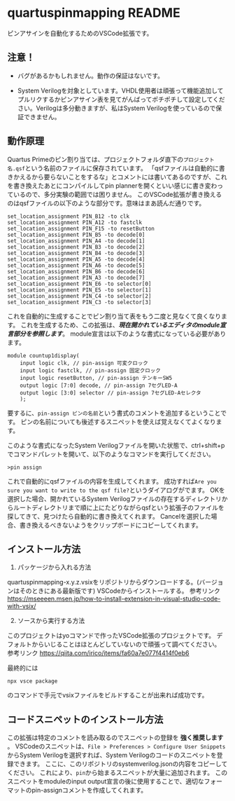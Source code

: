 # quartuspinmapping README

ピンアサインを自動化するためのVSCode拡張です。

## 注意！

- バグがあるかもしれません。動作の保証はないです。

- System Verilogを対象としています。VHDL使用者は頑張って機能追加してプルリクするかピンアサイン表を見てがんばってポチポチして設定してください。Verilogは多分動きますが、私はSystem Verilogを使っているので保証できません。

## 動作原理

Quartus Primeのピン割り当ては、プロジェクトフォルダ直下の```プロジェクト名.qsf```という名前のファイルに保存されています。
「qsfファイルは自動的に書きかえるから要らないことをするな」とコメントには書いてあるのですが、これを書き換えたあとにコンパイルしてpin plannerを開くといい感じに書き変わっているので、多分実験の範囲では困りません。
このVSCode拡張が書き換えるのはqsfファイルの以下のような部分です。意味はまあ読んだ通りです。

```
set_location_assignment PIN_B12 -to clk
set_location_assignment PIN_A12 -to fastclk
set_location_assignment PIN_F15 -to resetButton
set_location_assignment PIN_B5 -to decode[0]
set_location_assignment PIN_A4 -to decode[1]
set_location_assignment PIN_B3 -to decode[2]
set_location_assignment PIN_B4 -to decode[3]
set_location_assignment PIN_A5 -to decode[4]
set_location_assignment PIN_A6 -to decode[5]
set_location_assignment PIN_B6 -to decode[6]
set_location_assignment PIN_A3 -to decode[7]
set_location_assignment PIN_E6 -to selector[0]
set_location_assignment PIN_E5 -to selector[1]
set_location_assignment PIN_C4 -to selector[2]
set_location_assignment PIN_C3 -to selector[3]
```

これを自動的に生成することでピン割り当て表をもう二度と見なくて良くなります。
これを生成するため、この拡張は、***現在開かれているエディタのmodule宣言部分を参照します***。
module宣言は以下のような書式になっている必要があります。

```
module countup1display(
    input logic clk, // pin-assign 可変クロック
    input logic fastclk, // pin-assign 固定クロック
    input logic resetButton, // pin-assign テンキーSW5
    output logic [7:0] decode, // pin-assign 7セグLED-A
    output logic [3:0] selector // pin-assign 7セグLED-Aセレクタ
    );
```

要するに、```pin-assign ピンの名前```という書式のコメントを追加するということです。
ピンの名前についても後述するスニペットを使えば覚えなくてよくなります。

このような書式になったSystem Verilogファイルを開いた状態で、ctrl+shift+pでコマンドパレットを開いて、以下のようなコマンドを実行してください。

```
>pin assign
```

これで自動的にqsfファイルの内容を生成してくれます。
成功すれば```Are you sure you want to write to the qsf file?```というダイアログがでます。
OKを選択した場合、開かれているSystem Verilogファイルの存在するディレクトリからルートディレクトリまで順に上にたどりながらqsfという拡張子のファイルを探してきて、見つけたら自動的に書き換えてくれます。
Cancelを選択した場合、書き換えるべきないようをクリップボードにコピーしてくれます。

## インストール方法
1. パッケージから入れる方法

quartuspinmapping-x.y.z.vsixをリポジトリからダウンロードする。(バージョンはそのときにある最新版です)
VSCodeからインストールする。
参考リンク
https://mseeeen.msen.jp/how-to-install-extension-in-visual-studio-code-with-vsix/

2. ソースから実行する方法

このプロジェクトはyoコマンドで作ったVSCode拡張のプロジェクトです。
デフォルトからいじることはほとんどしていないので頑張って調べてください。
参考リンク
https://qiita.com/irico/items/fa60a7e077f4414f0eb6

最終的には
```
npx vsce package
```
のコマンドで手元でvsixファイルをビルドすることが出来れば成功です。


## コードスニペットのインストール方法

この拡張は特定のコメントを読み取るのでスニペットの登録を **強く推奨します** 。
VSCodeのスニペットは、```File > Preferences > Configure User Snippets```からSystem Verilogを選択すれば、System Verilogのコードのスニペットを登録できます。
ここに、このリポジトリのsystemverilog.jsonの内容をコピーしてください。
これにより、```pin```から始まるスニペットが大量に追加されます。
このスニペットをmoduleのinput output宣言の後に使用することで、適切なフォーマットのpin-assignコメントを作成してくれます。